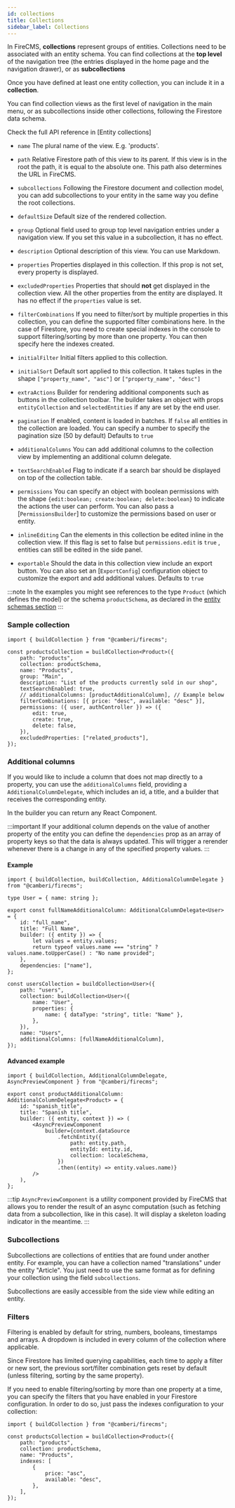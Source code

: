 ```yaml
---
id: collections
title: Collections
sidebar_label: Collections
---
```


In FireCMS, **collections** represent groups of entities. Collections need to be
associated with an entity schema. You can find collections
at the **top level** of the navigation tree (the entries displayed in the home
page and the navigation drawer), or as **subcollections**

Once you have defined at least one entity collection, you can include it in a
**collection**.

You can find collection views as the first level of navigation in
the main menu, or as subcollections inside other collections, following the
Firestore data schema.

Check the full API reference
in [Entity collections]

- `name` The plural name of the view. E.g. 'products'.

- `path` Relative Firestore path of this view to its parent. If this
  view is in the root the path, it is equal to the absolute one. This path also
  determines the URL in FireCMS.

- `subcollections` Following the Firestore document and collection model, you
  can add subcollections to your entity in the same way you define the root
  collections.

- `defaultSize` Default size of the rendered collection.

- `group` Optional field used to group top level navigation entries under a
  navigation view. If you set this value in a subcollection, it has no effect.

- `description` Optional description of this view. You can use Markdown.

- `properties` Properties displayed in this collection. If this prop is not
  set, every property is displayed.

- `excludedProperties` Properties that should **not** get displayed in the
  collection view. All the other properties from the entity are displayed. It
  has no effect if the `properties` value is set.

- `filterCombinations` If you need to filter/sort by multiple properties in this
  collection, you can define the supported filter combinations here.
  In the case of Firestore, you need to create special indexes in the console to
  support filtering/sorting by more than one property. You can then
  specify here the indexes created.

- `initialFilter` Initial filters applied to this collection.

- `initialSort` Default sort applied to this collection. It takes tuples in the
  shape `["property_name", "asc"]` or `["property_name", "desc"]`

- `extraActions` Builder for rendering additional components such as buttons in
  the collection toolbar. The builder takes an object with
  props `entityCollection` and `selectedEntities` if any are set by the end
  user.

- `pagination` If enabled, content is loaded in batches. If `false` all entities
  in the collection are loaded. You can specify a number to specify the
  pagination size (50 by default)
  Defaults to `true`

- `additionalColumns` You can add additional columns to the collection view by
  implementing an additional column delegate.

- `textSearchEnabled` Flag to indicate if a search bar should be displayed on top of
  the collection table.

- `permissions` You can specify an object with boolean permissions with the
  shape `{edit:boolean; create:boolean; delete:boolean}` to indicate the actions
  the user can perform. You can also pass a [`PermissionsBuilder`]
  to customize the permissions based on user or entity.

- `inlineEditing` Can the elements in this collection be edited inline in the
  collection view. If this flag is set to false but `permissions.edit` is `true`
  , entities can still be edited in the side panel.

- `exportable` Should the data in this collection view include an export button.
  You can also set an [`ExportConfig`]
  configuration object to customize the export and add additional values.
  Defaults to `true`

:::note
In the examples you might see references to the type `Product`
(which defines the model) or the schema `productSchema`, as declared in
the [entity schemas section](../entities/entity_schemas.md)
:::

### Sample collection

```tsx
import { buildCollection } from "@camberi/firecms";

const productsCollection = buildCollection<Product>({
    path: "products",
    collection: productSchema,
    name: "Products",
    group: "Main",
    description: "List of the products currently sold in our shop",
    textSearchEnabled: true,
    // additionalColumns: [productAdditionalColumn], // Example below
    filterCombinations: [{ price: "desc", available: "desc" }],
    permissions: ({ user, authController }) => ({
        edit: true,
        create: true,
        delete: false,
    }),
    excludedProperties: ["related_products"],
});
```

### Additional columns

If you would like to include a column that does not map directly to a property,
you can use the `additionalColumns` field, providing a
`AdditionalColumnDelegate`, which includes an id, a title, and a builder that
receives the corresponding entity.

In the builder you can return any React Component.

:::important
If your additional column depends on the value of another property of the entity
you can define the `dependencies` prop as an array of property keys so that
the data is always updated.
This will trigger a rerender whenever there is a change in any of the specified
property values.
:::

#### Example

```tsx
import { buildCollection, buildCollection, AdditionalColumnDelegate } from "@camberi/firecms";

type User = { name: string };

export const fullNameAdditionalColumn: AdditionalColumnDelegate<User> = {
    id: "full_name",
    title: "Full Name",
    builder: ({ entity }) => {
        let values = entity.values;
        return typeof values.name === "string" ? values.name.toUpperCase() : "No name provided";
    },
    dependencies: ["name"],
};

const usersCollection = buildCollection<User>({
    path: "users",
    collection: buildCollection<User>({
        name: "User",
        properties: {
            name: { dataType: "string", title: "Name" },
        },
    }),
    name: "Users",
    additionalColumns: [fullNameAdditionalColumn],
});
```

#### Advanced example

```tsx
import { buildCollection, AdditionalColumnDelegate, AsyncPreviewComponent } from "@camberi/firecms";

export const productAdditionalColumn: AdditionalColumnDelegate<Product> = {
    id: "spanish_title",
    title: "Spanish title",
    builder: ({ entity, context }) => (
        <AsyncPreviewComponent
            builder={context.dataSource
                .fetchEntity({
                    path: entity.path,
                    entityId: entity.id,
                    collection: localeSchema,
                })
                .then((entity) => entity.values.name)}
        />
    ),
};
```

:::tip
`AsyncPreviewComponent` is a utility component provided by FireCMS that
allows you to render the result of an async computation (such as fetching data
from a subcollection, like in this case). It will display a skeleton loading
indicator in the meantime.
:::

### Subcollections

Subcollections are collections of entities that are found under another entity.
For example, you can have a collection named "translations" under the entity
"Article". You just need to use the same format as for defining your collection
using the field `subcollections`.

Subcollections are easily accessible from the side view while editing an entity.

### Filters

Filtering is enabled by default for string, numbers, booleans, timestamps and
arrays. A dropdown is included in every column of the collection where
applicable.

Since Firestore has limited querying capabilities, each time to apply a filter
or new sort, the previous sort/filter combination gets reset by default (unless
filtering, sorting by the same property).

If you need to enable filtering/sorting by more than one property at a time, you
can specify the filters that you have enabled in your Firestore configuration.
In order to do so, just pass the indexes configuration to your collection:

```tsx
import { buildCollection } from "@camberi/firecms";

const productsCollection = buildCollection<Product>({
    path: "products",
    collection: productSchema,
    name: "Products",
    indexes: [
        {
            price: "asc",
            available: "desc",
        },
    ],
});
```
